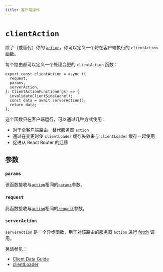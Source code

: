 ```yaml
---
title: 客户端操作
---
```


# `clientAction`

除了（或替代）你的 [`action`][action]，你可以定义一个将在客户端执行的 `clientAction` 函数。

每个路由都可以定义一个处理变更的 `clientAction` 函数：

```tsx
export const clientAction = async ({
  request,
  params,
  serverAction,
}: ClientActionFunctionArgs) => {
  invalidateClientSideCache();
  const data = await serverAction();
  return data;
};
```

这个函数只在客户端运行，可以通过几种方式使用：

- 对于全客户端路由，替代服务器 `action`
- 通过在变更时使 `clientLoader` 缓存失效来与 `clientLoader` 缓存一起使用
- 促进从 React Router 的迁移

## 参数

### `params`

该函数接收与[`action`][action]相同的[`params`][action-params]参数。

### `request`

此函数接收与[`action`][action]相同的[`request`][action-request]参数。

### `serverAction`

`serverAction` 是一个异步函数，用于对该路由的服务器 `action` 进行 [fetch][fetch] 调用。

另请参见：

- [Client Data Guide][client-data-guide]
- [clientLoader][clientloader]

[action]: ./action
[action-params]: ./loader#params
[action-request]: ./loader#request
[fetch]: https://developer.mozilla.org/en-US/docs/Web/API/Fetch_API
[client-data-guide]: ../guides/client-data
[clientloader]: ./client-loader